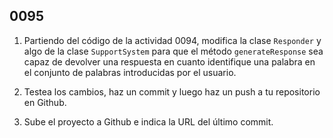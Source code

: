 ## 0095

1. Partiendo del código de la actividad 0094, modifica la clase `Responder` y algo de la clase `SupportSystem` para que el método `generateResponse` sea capaz de devolver una respuesta en cuanto identifique una palabra en el conjunto de palabras introducidas por el usuario. 

2. Testea los cambios, haz un commit y luego haz un push a tu repositorio en Github.

3. Sube el proyecto a Github e indica la URL del último commit.
